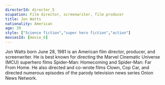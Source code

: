 ```yaml
---
directorId: director_5
ocupation: Film director, screenwriter, film producer
title: Jon Watts
nationality: American
age: 39
style: ["Science fiction","super hero fiction","action"]
moviesId: [movie_6]
---
```


Jon Watts born June 28, 1981 is an American film director, producer, and screenwriter.
He is best known for directing the Marvel Cinematic Universe (MCU) superhero films Spider-Man: Homecoming and Spider-Man: Far From Home.
He also directed and co-wrote films Clown, Cop Car, and directed numerous episodes of the parody television news series Onion News Network.
